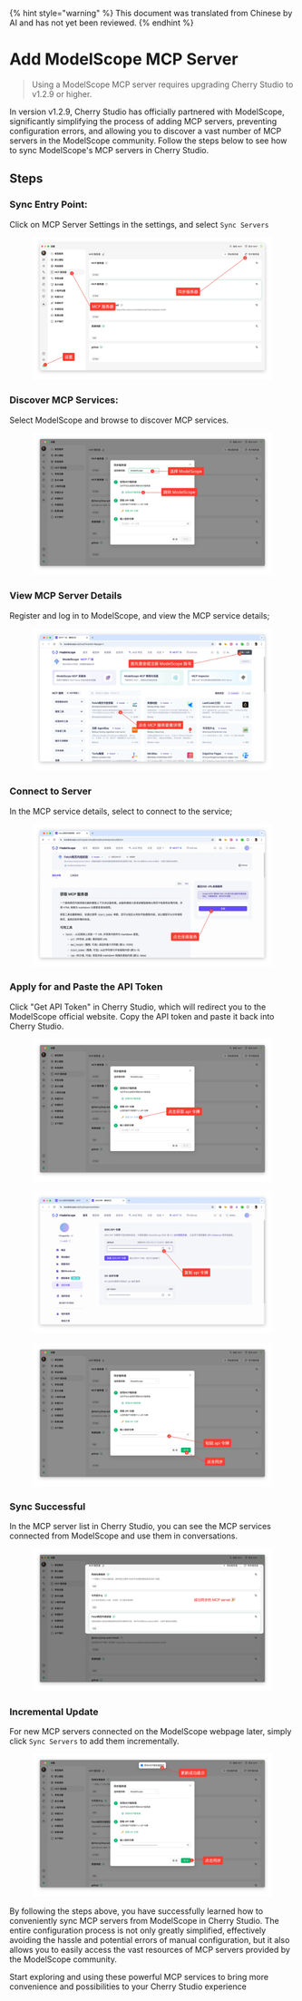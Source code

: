 
{% hint style="warning" %}
This document was translated from Chinese by AI and has not yet been reviewed.
{% endhint %}

# Add ModelScope MCP Server

> Using a ModelScope MCP server requires upgrading Cherry Studio to v1.2.9 or higher.

In version v1.2.9, Cherry Studio has officially partnered with ModelScope, significantly simplifying the process of adding MCP servers, preventing configuration errors, and allowing you to discover a vast number of MCP servers in the ModelScope community. Follow the steps below to see how to sync ModelScope's MCP servers in Cherry Studio.

## Steps

### Sync Entry Point:

Click on MCP Server Settings in the settings, and select `Sync Servers`

<figure><img src="../../.gitbook/assets/image (2).png" alt=""><figcaption></figcaption></figure>

### Discover MCP Services:

Select ModelScope and browse to discover MCP services.

<figure><img src="../../.gitbook/assets/image (1) (4).png" alt=""><figcaption></figcaption></figure>

### View MCP Server Details

Register and log in to ModelScope, and view the MCP service details;

<figure><img src="../../.gitbook/assets/image (2) (6).png" alt=""><figcaption></figcaption></figure>

### Connect to Server

In the MCP service details, select to connect to the service;

<figure><img src="../../.gitbook/assets/image (3).png" alt=""><figcaption></figcaption></figure>

### Apply for and Paste the API Token

Click "Get API Token" in Cherry Studio, which will redirect you to the ModelScope official website. Copy the API token and paste it back into Cherry Studio.

<figure><img src="../../.gitbook/assets/image (4).png" alt=""><figcaption></figcaption></figure>

<figure><img src="../../.gitbook/assets/image (5).png" alt=""><figcaption></figcaption></figure>

<figure><img src="../../.gitbook/assets/image (6).png" alt=""><figcaption></figcaption></figure>

### Sync Successful

In the MCP server list in Cherry Studio, you can see the MCP services connected from ModelScope and use them in conversations.

<figure><img src="../../.gitbook/assets/image (7).png" alt=""><figcaption></figcaption></figure>

### Incremental Update

For new MCP servers connected on the ModelScope webpage later, simply click `Sync Servers` to add them incrementally.

<figure><img src="../../.gitbook/assets/image (148).png" alt=""><figcaption></figcaption></figure>

By following the steps above, you have successfully learned how to conveniently sync MCP servers from ModelScope in Cherry Studio. The entire configuration process is not only greatly simplified, effectively avoiding the hassle and potential errors of manual configuration, but it also allows you to easily access the vast resources of MCP servers provided by the ModelScope community.

Start exploring and using these powerful MCP services to bring more convenience and possibilities to your Cherry Studio experience